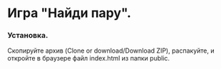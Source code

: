 # Игра "Найди пару".

### Установка.
Скопируйте архив (Clone or download/Download ZIP), распакуйте, и откройте в браузере файл index.html из папки public.
